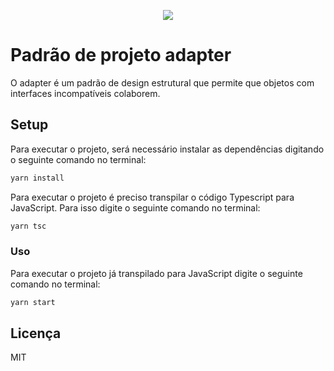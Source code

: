 <p align="center">
  <img src="https://refactoring.guru/images/patterns/cards/adapter-mini.png"/>
<p/>

# Padrão de projeto adapter

O adapter é um padrão de design estrutural que permite que objetos com interfaces incompatíveis colaborem.

## Setup

Para executar o projeto, será necessário instalar as dependências digitando o seguinte comando no terminal:

```bash
yarn install
```

Para executar o projeto é preciso transpilar o código Typescript para JavaScript. Para isso digite o seguinte comando no terminal:

```bash
yarn tsc
```

### Uso

Para executar o projeto já transpilado para JavaScript digite o seguinte comando no terminal:

```bash
yarn start
```

## Licença

MIT
